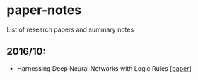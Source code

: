 # paper-notes
List of research papers and summary notes


## 2016/10:

* Harnessing Deep Neural Networks with Logic Rules [[paper](https://arxiv.org/pdf/1603.06318v3.pdf)]